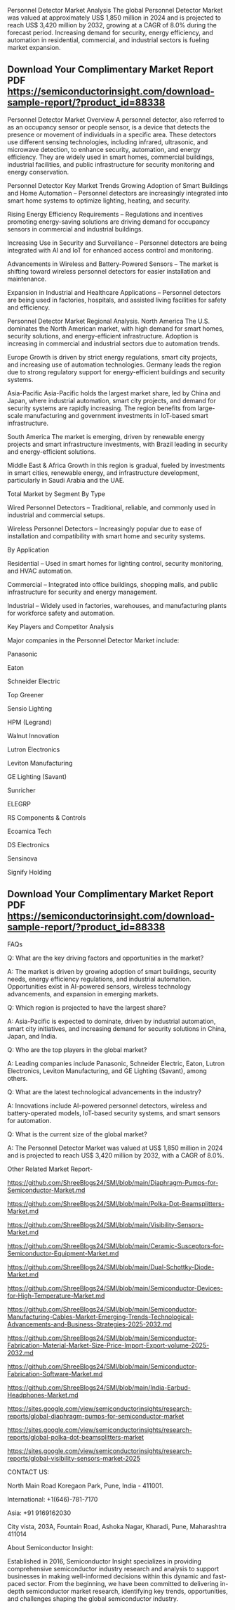 Personnel Detector Market Analysis
The global Personnel Detector Market was valued at approximately US$ 1,850 million in 2024 and is projected to reach US$ 3,420 million by 2032, growing at a CAGR of 8.0% during the forecast period. Increasing demand for security, energy efficiency, and automation in residential, commercial, and industrial sectors is fueling market expansion.


## Download Your Complimentary Market  Report PDF https://semiconductorinsight.com/download-sample-report/?product_id=88338 


Personnel Detector Market Overview
A personnel detector, also referred to as an occupancy sensor or people sensor, is a device that detects the presence or movement of individuals in a specific area. These detectors use different sensing technologies, including infrared, ultrasonic, and microwave detection, to enhance security, automation, and energy efficiency. They are widely used in smart homes, commercial buildings, industrial facilities, and public infrastructure for security monitoring and energy conservation.

Personnel Detector Key Market Trends
Growing Adoption of Smart Buildings and Home Automation – Personnel detectors are increasingly integrated into smart home systems to optimize lighting, heating, and security.

Rising Energy Efficiency Requirements – Regulations and incentives promoting energy-saving solutions are driving demand for occupancy sensors in commercial and industrial buildings.

Increasing Use in Security and Surveillance – Personnel detectors are being integrated with AI and IoT for enhanced access control and monitoring.

Advancements in Wireless and Battery-Powered Sensors – The market is shifting toward wireless personnel detectors for easier installation and maintenance.

Expansion in Industrial and Healthcare Applications – Personnel detectors are being used in factories, hospitals, and assisted living facilities for safety and efficiency.

Personnel Detector Market Regional Analysis.
North America
The U.S. dominates the North American market, with high demand for smart homes, security solutions, and energy-efficient infrastructure. Adoption is increasing in commercial and industrial sectors due to automation trends.

Europe
Growth is driven by strict energy regulations, smart city projects, and increasing use of automation technologies. Germany leads the region due to strong regulatory support for energy-efficient buildings and security systems.

Asia-Pacific
Asia-Pacific holds the largest market share, led by China and Japan, where industrial automation, smart city projects, and demand for security systems are rapidly increasing. The region benefits from large-scale manufacturing and government investments in IoT-based smart infrastructure.

South America
The market is emerging, driven by renewable energy projects and smart infrastructure investments, with Brazil leading in security and energy-efficient solutions.

Middle East & Africa
Growth in this region is gradual, fueled by investments in smart cities, renewable energy, and infrastructure development, particularly in Saudi Arabia and the UAE.

Total Market by Segment
By Type

Wired Personnel Detectors – Traditional, reliable, and commonly used in industrial and commercial setups.

Wireless Personnel Detectors – Increasingly popular due to ease of installation and compatibility with smart home and security systems.

By Application

Residential – Used in smart homes for lighting control, security monitoring, and HVAC automation.

Commercial – Integrated into office buildings, shopping malls, and public infrastructure for security and energy management.

Industrial – Widely used in factories, warehouses, and manufacturing plants for workforce safety and automation.

Key Players and Competitor Analysis

Major companies in the Personnel Detector Market include:

Panasonic

Eaton

Schneider Electric

Top Greener

Sensio Lighting

HPM (Legrand)

Walnut Innovation

Lutron Electronics

Leviton Manufacturing

GE Lighting (Savant)

Sunricher

ELEGRP

RS Components & Controls

Ecoamica Tech

DS Electronics

Sensinova

Signify Holding

## Download Your Complimentary Market  Report PDF https://semiconductorinsight.com/download-sample-report/?product_id=88338 

FAQs

Q: What are the key driving factors and opportunities in the market?

A: The market is driven by growing adoption of smart buildings, security needs, energy efficiency regulations, and industrial automation. Opportunities exist in AI-powered sensors, wireless technology advancements, and expansion in emerging markets.


Q: Which region is projected to have the largest share?

A: Asia-Pacific is expected to dominate, driven by industrial automation, smart city initiatives, and increasing demand for security solutions in China, Japan, and India.


Q: Who are the top players in the global market?

A: Leading companies include Panasonic, Schneider Electric, Eaton, Lutron Electronics, Leviton Manufacturing, and GE Lighting (Savant), among others.


Q: What are the latest technological advancements in the industry?

A: Innovations include AI-powered personnel detectors, wireless and battery-operated models, IoT-based security systems, and smart sensors for automation.


Q: What is the current size of the global market?

A: The Personnel Detector Market was valued at US$ 1,850 million in 2024 and is projected to reach US$ 3,420 million by 2032, with a CAGR of 8.0%.


Other Related Market Report-


https://github.com/ShreeBlogs24/SMI/blob/main/Diaphragm-Pumps-for-Semiconductor-Market.md


https://github.com/ShreeBlogs24/SMI/blob/main/Polka-Dot-Beamsplitters-Market.md


https://github.com/ShreeBlogs24/SMI/blob/main/Visibility-Sensors-Market.md


https://github.com/ShreeBlogs24/SMI/blob/main/Ceramic-Susceptors-for-Semiconductor-Equipment-Market.md


https://github.com/ShreeBlogs24/SMI/blob/main/Dual-Schottky-Diode-Market.md


https://github.com/ShreeBlogs24/SMI/blob/main/Semiconductor-Devices-for-High-Temperature-Market.md


https://github.com/ShreeBlogs24/SMI/blob/main/Semiconductor-Manufacturing-Cables-Market-Emerging-Trends-Technological-Advancements-and-Business-Strategies-2025-2032.md


https://github.com/ShreeBlogs24/SMI/blob/main/Semiconductor-Fabrication-Material-Market-Size-Price-Import-Export-volume-2025-2032.md


https://github.com/ShreeBlogs24/SMI/blob/main/Semiconductor-Fabrication-Software-Market.md


https://github.com/ShreeBlogs24/SMI/blob/main/India-Earbud-Headphones-Market.md


https://sites.google.com/view/semiconductorinsights/research-reports/global-diaphragm-pumps-for-semiconductor-market


https://sites.google.com/view/semiconductorinsights/research-reports/global-polka-dot-beamsplitters-market


https://sites.google.com/view/semiconductorinsights/research-reports/global-visibility-sensors-market-2025


CONTACT US:

North Main Road Koregaon Park, Pune, India - 411001.

International: +1(646)-781-7170

Asia: +91 9169162030


City vista, 203A, Fountain Road, Ashoka Nagar, Kharadi, Pune, Maharashtra 411014


About Semiconductor Insight:

Established in 2016, Semiconductor Insight specializes in providing comprehensive semiconductor industry research and analysis to support businesses in making well-informed decisions within this dynamic and fast-paced sector. From the beginning, we have been committed to delivering in-depth semiconductor market research, identifying key trends, opportunities, and challenges shaping the global semiconductor industry. 

